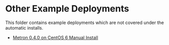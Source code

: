 # Other Example Deployments
This folder contains example deployments which are not covered under the automatic installs.
- [Metron 0.4.0 on CentOS 6 Manual Install](manual-install/Manual_Install_CentOS6.md)

